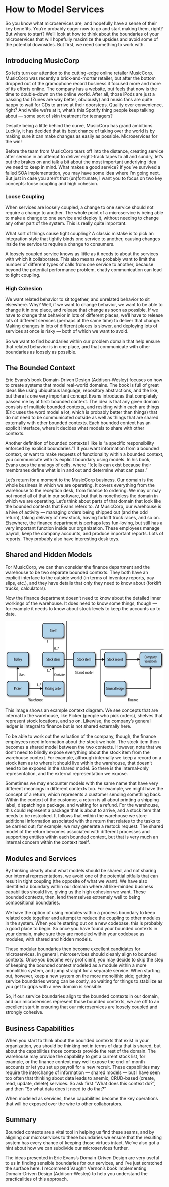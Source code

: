 # How to Model Services

So you know what microservices are, and hopefully have a sense of their key benefits. You’re probably eager now to go and start making them, right? But where to start? We’ll look at how to think about the boundaries of your microservices that will hopefully maximize the upsides and avoid some of the potential downsides. But first, we need something to work with.

## Introducing MusicCorp

So let’s turn our attention to the cutting-edge online retailer MusicCorp. MusicCorp was recently a brick-and-mortar retailer, but after the bottom dropped out of the gramophone record business it focused more and more of its efforts online. The company has a website, but feels that now is the time to double-down on the online world. After all, those iPods are just a passing fad (Zunes are way better, obviously) and music fans are quite happy to wait for CDs to arrive at their doorsteps. Quality over convenience, right? And while we’re at it, what’s this Spotify thing people keep talking about — some sort of skin treatment for teenagers?

Despite being a little behind the curve, MusicCorp has grand ambitions. Luckily, it has decided that its best chance of taking over the world is by making sure it can make changes as easily as possible. Microservices for the win!

Before the team from MusicCorp tears off into the distance, creating service after service in an attempt to deliver eight-track tapes to all and sundry, let’s put the brakes on and talk a bit about the most important underlying idea we need to keep in mind. What makes a good service? If you’ve survived a failed SOA implementation, you may have some idea where I’m going next. But just in case you aren’t that (un)fortunate, I want you to focus on two key concepts: loose coupling and high cohesion.

### Loose Coupling

When services are loosely coupled, a change to one service should not require a change to another. The whole point of a microservice is being able to make a change to one service and deploy it, without needing to change any other part of the system. This is really quite important.

What sort of things cause tight coupling? A classic mistake is to pick an integration style that tightly binds one service to another, causing changes inside the service to require a change to consumers.

A loosely coupled service knows as little as it needs to about the services with which it collaborates. This also means we probably want to limit the number of different types of calls from one service to another, because beyond the potential performance problem, chatty communication can lead to tight coupling.

### High Cohesion

We want related behavior to sit together, and unrelated behavior to sit elsewhere. Why? Well, if we want to change behavior, we want to be able to change it in one place, and release that change as soon as possible. If we have to change that behavior in lots of different places, we’ll have to release lots of different services (perhaps at the same time) to deliver that change. Making changes in lots of different places is slower, and deploying lots of services at once is risky — both of which we want to avoid.

So we want to find boundaries within our problem domain that help ensure that related behavior is in one place, and that communicate with other boundaries as loosely as possible.

## The Bounded Context

Eric Evans’s book Domain-Driven Design (Addison-Wesley) focuses on how to create systems that model real-world domains. The book is full of great ideas like using ubiquitous language, repository abstractions, and the like, but there is one very important concept Evans introduces that completely passed me by at first: bounded context. The idea is that any given domain consists of multiple bounded contexts, and residing within each are things (Eric uses the word model a lot, which is probably better than things) that do not need to be communicated outside as well as things that are shared externally with other bounded contexts. Each bounded context has an explicit interface, where it decides what models to share with other contexts.

Another definition of bounded contexts I like is “a specific responsibility enforced by explicit boundaries.”1 If you want information from a bounded context, or want to make requests of functionality within a bounded context, you communicate with its explicit boundary using models. In his book, Evans uses the analogy of cells, where “[c]ells can exist because their membranes define what is in and out and determine what can pass.”

Let’s return for a moment to the MusicCorp business. Our domain is the whole business in which we are operating. It covers everything from the warehouse to the reception desk, from finance to ordering. We may or may not model all of that in our software, but that is nonetheless the domain in which we are operating. Let’s think about parts of that domain that look like the bounded contexts that Evans refers to. At MusicCorp, our warehouse is a hive of activity — managing orders being shipped out (and the odd return), taking delivery of new stock, having forklift truck races, and so on. Elsewhere, the finance department is perhaps less fun-loving, but still has a very important function inside our organization. These employees manage payroll, keep the company accounts, and produce important reports. Lots of reports. They probably also have interesting desk toys.

## Shared and Hidden Models

For MusicCorp, we can then consider the finance department and the warehouse to be two separate bounded contexts. They both have an explicit interface to the outside world (in terms of inventory reports, pay slips, etc.), and they have details that only they need to know about (forklift trucks, calculators).

Now the finance department doesn’t need to know about the detailed inner workings of the warehouse. It does need to know some things, though — for example it needs to know about stock levels to keep the accounts up to date.

![A Shared Model](images/image-003.png)

This image shows an example context diagram. We see concepts that are internal to the warehouse, like Picker (people who pick orders), shelves that represent stock locations, and so on. Likewise, the company’s general ledger is integral to finance but is not shared externally here.

To be able to work out the valuation of the company, though, the finance employees need information about the stock we hold. The stock item then becomes a shared model between the two contexts. However, note that we don’t need to blindly expose everything about the stock item from the warehouse context. For example, although internally we keep a record on a stock item as to where it should live within the warehouse, that doesn’t need to be exposed in the shared model. So there is the internal-only representation, and the external representation we expose.

Sometimes we may encounter models with the same name that have very different meanings in different contexts too. For example, we might have the concept of a return, which represents a customer sending something back. Within the context of the customer, a return is all about printing a shipping label, dispatching a package, and waiting for a refund. For the warehouse, this could represent a package that is about to arrive, and a stock item that needs to be restocked. It follows that within the warehouse we store additional information associated with the return that relates to the tasks to be carried out; for example, we may generate a restock request. The shared model of the return becomes associated with different processes and supporting entities within each bounded context, but that is very much an internal concern within the context itself.

## Modules and Services

By thinking clearly about what models should be shared, and not sharing our internal representations, we avoid one of the potential pitfalls that can result in tight coupling (the opposite of what we want). We have also identified a boundary within our domain where all like-minded business capabilities should live, giving us the high cohesion we want. These bounded contexts, then, lend themselves extremely well to being compositional boundaries.

We have the option of using modules within a process boundary to keep related code together and attempt to reduce the coupling to other modules in the system. When you’re starting out on a new codebase, this is probably a good place to begin. So once you have found your bounded contexts in your domain, make sure they are modeled within your codebase as modules, with shared and hidden models.

These modular boundaries then become excellent candidates for microservices. In general, microservices should cleanly align to bounded contexts. Once you become very proficient, you may decide to skip the step of keeping the bounded context modeled as a module within a more monolithic system, and jump straight for a separate service. When starting out, however, keep a new system on the more monolithic side; getting service boundaries wrong can be costly, so waiting for things to stabilize as you get to grips with a new domain is sensible.

So, if our service boundaries align to the bounded contexts in our domain, and our microservices represent those bounded contexts, we are off to an excellent start in ensuring that our microservices are loosely coupled and strongly cohesive.

## Business Capabilities

When you start to think about the bounded contexts that exist in your organization, you should be thinking not in terms of data that is shared, but about the capabilities those contexts provide the rest of the domain. The warehouse may provide the capability to get a current stock list, for example, or the finance context may well expose the end-of-month accounts or let you set up payroll for a new recruit. These capabilities may require the interchange of information — shared models — but I have seen too often that thinking about data leads to anemic, CRUD-based (create, read, update, delete) services. So ask first “What does this context do?”, and then “So what data does it need to do that?”

When modeled as services, these capabilities become the key operations that will be exposed over the wire to other collaborators.

## Summary

Bounded contexts are a vital tool in helping us find these seams, and by aligning our microservices to these boundaries we ensure that the resulting system has every chance of keeping those virtues intact. We’ve also got a hint about how we can subdivide our microservices further.

The ideas presented in Eric Evans’s Domain-Driven Design are very useful to us in finding sensible boundaries for our services, and I’ve just scratched the surface here. I recommend Vaughn Vernon’s book Implementing Domain-Driven Design (Addison-Wesley) to help you understand the practicalities of this approach.
